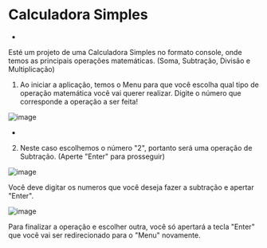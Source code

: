 # Calculadora Simples
-
Esté um projeto de uma Calculadora Simples no formato console, onde temos as principais operações matemáticas. (Soma, Subtração, Divisão e Multiplicação)
1. Ao iniciar a aplicação, temos o Menu para que você escolha qual tipo de operação matemática você vai querer realizar. Digite o número que corresponde a operação a ser feita!

![image](https://user-images.githubusercontent.com/97135241/235369223-83e84b5a-8866-4aa7-998a-97d663177172.png)

-
2. Neste caso escolhemos o número "2", portanto será uma operação de Subtração.
(Aperte "Enter" para prosseguir)

![image](https://user-images.githubusercontent.com/97135241/235369418-32c00560-73b9-41fe-b1a2-643b191a4134.png)

Você deve digitar os numeros que você deseja fazer a subtração e apertar "Enter".

![image](https://user-images.githubusercontent.com/97135241/235369574-4525dd6e-9127-4691-a964-95ccfedd2559.png)

Para finalizar a operação e escolher outra, você só apertará a tecla "Enter" que você vai ser redirecionado para o "Menu" novamente.









